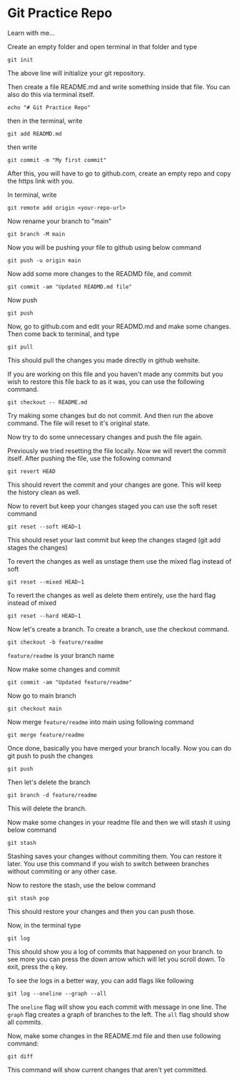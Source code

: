 # Git Practice Repo

Learn with me...

Create an empty folder and open terminal in that folder and type

```
git init
```
The above line will initialize your git repository.

Then create a file README.md and write something inside that file. You can also do this via terminal itself.
```
echo "# Git Practice Repo"
```
then in the terminal, write
```
git add READMD.md
```
then write
```
git commit -m "My first commit"
```
After this, you will have to go to github.com, create an empty repo and copy the https link with you.

In terminal, write
```
git remote add origin <your-repo-url>
```
Now rename your branch to "main"
```
git branch -M main
```
Now you will be pushing your file to github using below command
```
git push -u origin main
```
Now add some more changes to the READMD file, and commit
```
git commit -am "Updated READMD.md file"
```
Now push
```
git push
```
Now, go to github.com and edit your READMD.md and make some changes. Then come back to terminal, and type
```
git pull
```

This should pull the changes you made directly in github wehsite.

If you are working on this file and you haven't made any commits but you wish to restore this file back to as it was, you can use the following command.
```
git checkout -- README.md
```
Try making some changes but do not commit. And then run the above command. The file will reset to it's original state.

Now try to do some unnecessary changes and push the file again.

Previously we tried resetting the file locally. Now we will revert the commit itself. After pushing the file, use the following command
```
git revert HEAD
```
This should revert the commit and your changes are gone. This will keep the history clean as well.

Now to revert but keep your changes staged you can use the soft reset command
```
git reset --soft HEAD~1
```
This should reset your last commit but keep the changes staged (git add stages the changes)

To revert the changes as well as unstage them use the mixed flag instead of soft
```
git reset --mixed HEAD~1
```

To revert the changes as well as delete them entirely, use the hard flag instead of mixed
```
git reset --hard HEAD~1
```

Now let's create a branch. To create a branch, use the checkout command.
```
git checkout -b feature/readme
```
```feature/readme``` is your branch name

Now make some changes and commit
```
git commit -am "Updated feature/readme"
```

Now go to main branch
```
git checkout main
```
Now merge ```feature/readme``` into main using following command
```
git merge feature/readme
```
Once done, basically you have merged your branch locally. Now you can do git push to push the changes
```
git push
```

Then let's delete the branch
```
git branch -d feature/readme
```
This will delete the branch.

Now make some changes in your readme file and then we will stash it using below command
```
git stash
```
Stashing saves your changes without commiting them. You can restore it later. You use this command if you wish to switch between branches without commiting or any other case.

Now to restore the stash, use the below command
```
git stash pop
```

This should restore your changes and then you can push those.

Now, in the terminal type
```
git log
```

This should show you a log of commits that happened on your branch. to see more you can press the down arrow which will let you scroll down. To exit, press the ```q``` key.

To see the logs in a better way, you can add flags like following
```
git log --oneline --graph --all
```
The ```oneline``` flag will show you each commit with message in one line. The ```graph``` flag creates a graph of branches to the left. The ```all``` flag should show all commits.

Now, make some changes in the README.md file and then use following command:
```
git diff
```
This command will show current changes that aren't yet committed.

